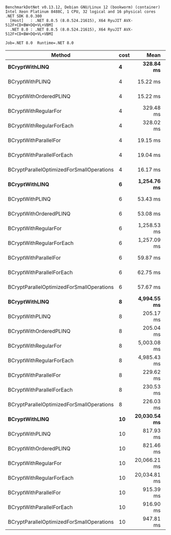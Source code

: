 ```

BenchmarkDotNet v0.13.12, Debian GNU/Linux 12 (bookworm) (container)
Intel Xeon Platinum 8488C, 1 CPU, 32 logical and 16 physical cores
.NET SDK 8.0.300
  [Host]   : .NET 8.0.5 (8.0.524.21615), X64 RyuJIT AVX-512F+CD+BW+DQ+VL+VBMI
  .NET 8.0 : .NET 8.0.5 (8.0.524.21615), X64 RyuJIT AVX-512F+CD+BW+DQ+VL+VBMI

Job=.NET 8.0  Runtime=.NET 8.0  

```
| Method                                    | cost | Mean         | Error     | StdDev    | Median       |
|------------------------------------------ |----- |-------------:|----------:|----------:|-------------:|
| **BCryptWithLINQ**                            | **4**    |    **328.84 ms** |  **2.270 ms** |  **2.123 ms** |    **328.97 ms** |
| BCryptWithPLINQ                           | 4    |     15.22 ms |  0.077 ms |  0.072 ms |     15.23 ms |
| BCryptWithOrderedPLINQ                    | 4    |     15.22 ms |  0.091 ms |  0.085 ms |     15.21 ms |
| BCryptWithRegularFor                      | 4    |    329.48 ms |  2.099 ms |  1.964 ms |    329.11 ms |
| BCryptWithRegularForEach                  | 4    |    328.02 ms |  1.854 ms |  1.734 ms |    327.58 ms |
| BCryptWithParallelFor                     | 4    |     19.15 ms |  0.270 ms |  0.253 ms |     19.21 ms |
| BCryptWithParallelForEach                 | 4    |     19.04 ms |  0.379 ms |  0.390 ms |     19.00 ms |
| BCryptParallelOptimizedForSmallOperations | 4    |     16.17 ms |  0.105 ms |  0.098 ms |     16.15 ms |
| **BCryptWithLINQ**                            | **6**    |  **1,254.76 ms** |  **3.832 ms** |  **3.584 ms** |  **1,253.63 ms** |
| BCryptWithPLINQ                           | 6    |     53.43 ms |  0.396 ms |  0.370 ms |     53.49 ms |
| BCryptWithOrderedPLINQ                    | 6    |     53.08 ms |  0.512 ms |  0.454 ms |     53.29 ms |
| BCryptWithRegularFor                      | 6    |  1,258.53 ms |  5.951 ms |  5.567 ms |  1,259.75 ms |
| BCryptWithRegularForEach                  | 6    |  1,257.09 ms |  5.177 ms |  4.842 ms |  1,257.73 ms |
| BCryptWithParallelFor                     | 6    |     59.87 ms |  1.038 ms |  0.867 ms |     59.87 ms |
| BCryptWithParallelForEach                 | 6    |     62.75 ms |  1.253 ms |  2.058 ms |     62.87 ms |
| BCryptParallelOptimizedForSmallOperations | 6    |     57.67 ms |  1.118 ms |  1.243 ms |     57.71 ms |
| **BCryptWithLINQ**                            | **8**    |  **4,994.55 ms** | **13.319 ms** | **12.459 ms** |  **4,996.22 ms** |
| BCryptWithPLINQ                           | 8    |    205.17 ms |  1.479 ms |  1.383 ms |    204.96 ms |
| BCryptWithOrderedPLINQ                    | 8    |    205.04 ms |  1.809 ms |  1.604 ms |    205.39 ms |
| BCryptWithRegularFor                      | 8    |  5,003.08 ms | 10.234 ms |  9.573 ms |  5,003.22 ms |
| BCryptWithRegularForEach                  | 8    |  4,985.43 ms | 15.858 ms | 14.834 ms |  4,989.66 ms |
| BCryptWithParallelFor                     | 8    |    229.62 ms |  4.535 ms |  5.223 ms |    229.13 ms |
| BCryptWithParallelForEach                 | 8    |    230.53 ms |  4.069 ms |  3.607 ms |    229.28 ms |
| BCryptParallelOptimizedForSmallOperations | 8    |    226.03 ms |  4.484 ms |  8.311 ms |    221.03 ms |
| **BCryptWithLINQ**                            | **10**   | **20,030.54 ms** | **22.560 ms** | **21.103 ms** | **20,034.63 ms** |
| BCryptWithPLINQ                           | 10   |    817.93 ms |  6.374 ms |  5.962 ms |    819.33 ms |
| BCryptWithOrderedPLINQ                    | 10   |    821.46 ms |  4.812 ms |  4.018 ms |    823.11 ms |
| BCryptWithRegularFor                      | 10   | 20,066.21 ms | 30.496 ms | 28.526 ms | 20,070.44 ms |
| BCryptWithRegularForEach                  | 10   | 20,034.81 ms | 36.129 ms | 33.795 ms | 20,031.29 ms |
| BCryptWithParallelFor                     | 10   |    915.39 ms | 18.291 ms | 32.512 ms |    927.06 ms |
| BCryptWithParallelForEach                 | 10   |    916.90 ms | 18.074 ms | 34.388 ms |    929.89 ms |
| BCryptParallelOptimizedForSmallOperations | 10   |    947.81 ms |  8.959 ms |  8.381 ms |    948.01 ms |
